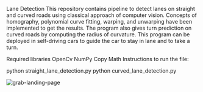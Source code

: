 Lane Detection
This repository contains pipeline to detect lanes on straight and curved roads using classical approach of computer vision. Concepts of homography, polynomial curve fitting, warping, and unwarping have been implemented to get the results. The program also gives turn prediction on curved roads by computing the radius of curvature. This program can be deployed in self-driving cars to guide the car to stay in lane and to take a turn.

Required libraries
OpenCv
NumPy
Copy
Math
Instructions to run the file:

python straight_lane_detection.py
python curved_lane_detection.py

![grab-landing-page](https://github.com/abhijitmahalle/lane_detection/tree/master/results/curved_lane_detection.gif)
